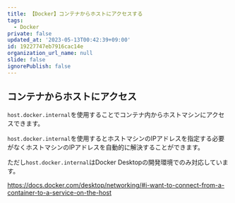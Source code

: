```yaml
---
title: 【Docker】コンテナからホストにアクセスする
tags:
  - Docker
private: false
updated_at: '2023-05-13T00:42:39+09:00'
id: 19227747eb7916cac14e
organization_url_name: null
slide: false
ignorePublish: false
---
```

## コンテナからホストにアクセス

`host.docker.internal`を使用することでコンテナ内からホストマシンにアクセスできます。

`host.docker.internal`を使用するとホストマシンのIPアドレスを指定する必要がなくホストマシンのIPアドレスを自動的に解決することができます。

ただし`host.docker.internal`はDocker Desktopの開発環境でのみ対応しています。



https://docs.docker.com/desktop/networking/#i-want-to-connect-from-a-container-to-a-service-on-the-host
